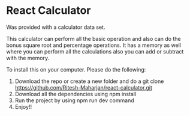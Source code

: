 # React Calculator

Was provided with a calculator data set.

This calculator can perform all the basic operation and also can do the bonus square root and percentage operations. It has a memory as well where you can perform all the calculations also you can add or subtract with the memory. 


To install this on your computer. Please do the following:

1. Download the repo or create a new folder and do a git clone https://github.com/Ritesh-Maharjan/react-calculator.git
2. Download all the dependencies using npm install
3. Run the project by using npm run dev command
4. Enjoy!!
